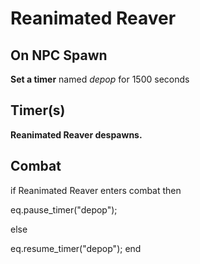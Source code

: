 # Reanimated Reaver


## On NPC Spawn

**Set a timer** named *depop* for 1500 seconds


## Timer(s)

**Reanimated Reaver despawns.**


## Combat

if  Reanimated Reaver enters combat  then


eq.pause_timer("depop");

else


eq.resume_timer("depop");
end
